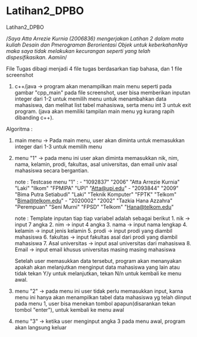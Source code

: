 # Latihan2_DPBO
Latihan2_DPBO


/*Saya Atta Arrezie Kurnia (2006836) mengerjakan Latihan 2 
  dalam mata kuliah Desain dan Pmerograman Berorientasi Objek
  untuk keberkahanNya maka saya tidak melakukan kecurangan
  seperti yang telah dispesifikasikan. Aamiin*/
  
  
  File Tugas dibagi menjadi 4 file tugas berdasarkan tiap bahasa, dan 1 file screenshot
  
  1. c++/java -> program akan menampilkan main menu seperti pada gambar "cpp_main" pada file screenshot, user bisa memberikan inputan integer dari 1-2 untuk memilih menu untuk menambahkan data mahasiswa, dan melihat list tabel mahasiswa, serta menu int 3 untuk exit program. (java akan memiliki tampilan main menu yg kurang rapih dibanding c++).


  Algoritma :
 1. main menu -> Pada main menu, user akan diminta untuk memasukkan integer dari 1-3 untuk memilih menu
 2. menu "1" -> pada menu ini user akan diminta memasukkan nik, nim, nama, kelamin, prodi, fakultas, asal universitas, dan email univ asal mahasiswa secara bergantian.
  
    note : Testcase menu "1" : 
                - "1092837" "2006" "Atta Arrezie Kurnia" "Laki" "Ilkom" "FPMIPA" "UPI" "Atta@upi.edu"
                - "2093844" "2009" "Bima Putra Setiabudi" "Laki" "Teknik Komputer" "FPTK" "Telkom" "Bima@telkom.edu"
                - "2020002" "2002" "Tazkia Hana Azzahra" "Perempuan" "Seni Murni" "FPSD" "Telkom" "Hana@telkom.edu"

    note : Template inputan tiap tiap variabel adalah sebagai berikut
           1. nik -> input 7 angka
           2. nim -> input 4 angka
           3. nama -> input nama lengkap 
           4. kelamin -> input jenis kelamin
           5. prodi -> input prodi yang diambil mahasiswa
           6. fakultas -> input fakultas asal dari prodi yang diambil mahasiswa
           7. Asal universitas -> input asal universitas dari mahasiswa
           8. Email -> input email khusus universitas masing masing mahasiswa

    Setelah user memasukkan data tersebut, program akan menanyakan apakah akan melanjutkan menginput data mahasiswa yang lain atau tidak
    tekan Y/y untuk melanjutkan,
    tekan N/n untuk kembali ke menu awal.

 3. menu "2" -> pada menu ini user tidak perlu memasukkan input, karna menu ini hanya akan menampilkan tabel data mahasiswa yg telah diinput pada menu 1, user bisa         menekan tombol apapun(disarankan tekan tombol "enter"), untuk kembali ke menu awal
 4. menu "3" -> ketika user menginput angka 3 pada menu awal, program akan langsung keluar
  

